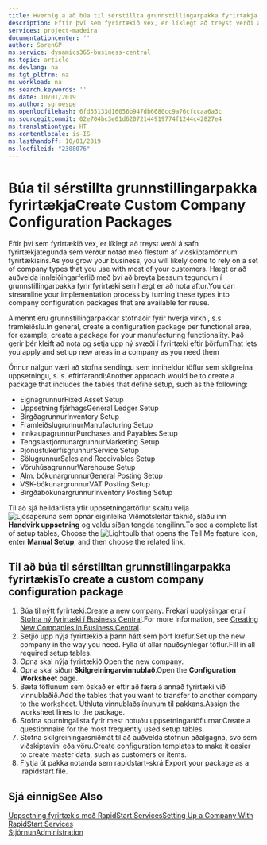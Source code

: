 ```yaml
---
title: Hvernig á að búa til sérstillta grunnstillingarpakka fyrirtækja | Microsoft Docs
description: Eftir því sem fyrirtækið vex, er líklegt að treyst verði á safn fyrirtækjategunda sem verður notað með flestum af viðskiptamönnum fyrirtækisins. Hægt er að auðvelda innleiðingarferlið með því að breyta þessum tegundum í grunnstillingarpakka fyrir fyrirtæki sem hægt er að nota aftur.
services: project-madeira
documentationcenter: ''
author: SorenGP
ms.service: dynamics365-business-central
ms.topic: article
ms.devlang: na
ms.tgt_pltfrm: na
ms.workload: na
ms.search.keywords: ''
ms.date: 10/01/2019
ms.author: sgroespe
ms.openlocfilehash: 6fd35133d16056b947db6680cc9a76cfccaa6a3c
ms.sourcegitcommit: 02e704bc3e01d62072144919774f1244c42827e4
ms.translationtype: HT
ms.contentlocale: is-IS
ms.lasthandoff: 10/01/2019
ms.locfileid: "2308076"
---
```

# <a name="create-custom-company-configuration-packages"></a><span data-ttu-id="21e3e-104">Búa til sérstillta grunnstillingarpakka fyrirtækja</span><span class="sxs-lookup"><span data-stu-id="21e3e-104">Create Custom Company Configuration Packages</span></span>
<span data-ttu-id="21e3e-105">Eftir því sem fyrirtækið vex, er líklegt að treyst verði á safn fyrirtækjategunda sem verður notað með flestum af viðskiptamönnum fyrirtækisins.</span><span class="sxs-lookup"><span data-stu-id="21e3e-105">As you grow your business, you will likely come to rely on a set of company types that you use with most of your customers.</span></span> <span data-ttu-id="21e3e-106">Hægt er að auðvelda innleiðingarferlið með því að breyta þessum tegundum í grunnstillingarpakka fyrir fyrirtæki sem hægt er að nota aftur.</span><span class="sxs-lookup"><span data-stu-id="21e3e-106">You can streamline your implementation process by turning these types into company configuration packages that are available for reuse.</span></span>  

<span data-ttu-id="21e3e-107">Almennt eru grunnstillingarpakkar stofnaðir fyrir hverja virkni, s.s. framleiðslu.</span><span class="sxs-lookup"><span data-stu-id="21e3e-107">In general, create a configuration package per functional area, for example, create a package for your manufacturing functionality.</span></span> <span data-ttu-id="21e3e-108">Það gerir þér kleift að nota og setja upp ný svæði í fyrirtæki eftir þörfum</span><span class="sxs-lookup"><span data-stu-id="21e3e-108">That lets you apply and set up new areas in a company as you need them</span></span>  

<span data-ttu-id="21e3e-109">Önnur nálgun væri að stofna sendingu sem inniheldur töflur sem skilgreina uppsetningu, s. s. eftirfarandi:</span><span class="sxs-lookup"><span data-stu-id="21e3e-109">Another approach would be to create a package that includes the tables that define setup, such as the following:</span></span>  

-   <span data-ttu-id="21e3e-110">Eignagrunnur</span><span class="sxs-lookup"><span data-stu-id="21e3e-110">Fixed Asset Setup</span></span>  
-   <span data-ttu-id="21e3e-111">Uppsetning fjárhags</span><span class="sxs-lookup"><span data-stu-id="21e3e-111">General Ledger Setup</span></span>  
-   <span data-ttu-id="21e3e-112">Birgðagrunnur</span><span class="sxs-lookup"><span data-stu-id="21e3e-112">Inventory Setup</span></span>  
-   <span data-ttu-id="21e3e-113">Framleiðslugrunnur</span><span class="sxs-lookup"><span data-stu-id="21e3e-113">Manufacturing Setup</span></span>  
-   <span data-ttu-id="21e3e-114">Innkaupagrunnur</span><span class="sxs-lookup"><span data-stu-id="21e3e-114">Purchases and Payables Setup</span></span>  
-   <span data-ttu-id="21e3e-115">Tengslastjórnunargrunnur</span><span class="sxs-lookup"><span data-stu-id="21e3e-115">Marketing Setup</span></span>  
-   <span data-ttu-id="21e3e-116">Þjónustukerfisgrunnur</span><span class="sxs-lookup"><span data-stu-id="21e3e-116">Service Setup</span></span>  
-   <span data-ttu-id="21e3e-117">Sölugrunnur</span><span class="sxs-lookup"><span data-stu-id="21e3e-117">Sales and Receivables Setup</span></span>  
-   <span data-ttu-id="21e3e-118">Vöruhúsagrunnur</span><span class="sxs-lookup"><span data-stu-id="21e3e-118">Warehouse Setup</span></span>  
-   <span data-ttu-id="21e3e-119">Alm. bókunargrunnur</span><span class="sxs-lookup"><span data-stu-id="21e3e-119">General Posting Setup</span></span>  
-   <span data-ttu-id="21e3e-120">VSK-bókunargrunnur</span><span class="sxs-lookup"><span data-stu-id="21e3e-120">VAT Posting Setup</span></span>  
-   <span data-ttu-id="21e3e-121">Birgðabókunargrunnur</span><span class="sxs-lookup"><span data-stu-id="21e3e-121">Inventory Posting Setup</span></span>  

<span data-ttu-id="21e3e-122">Til að sjá heildarlista yfir uppsetningartöflur skaltu velja ![Ljósaperuna sem opnar eiginleika Viðmótsleitar](media/ui-search/search_small.png "Segðu mér hvað þú vilt gera") táknið, sláðu inn **Handvirk uppsetning** og veldu síðan tengda tengilinn.</span><span class="sxs-lookup"><span data-stu-id="21e3e-122">To see a complete list of setup tables, Choose the ![Lightbulb that opens the Tell Me feature](media/ui-search/search_small.png "Tell me what you want to do") icon, enter **Manual Setup**, and then choose the related link.</span></span>  

## <a name="to-create-a-custom-company-configuration-package"></a><span data-ttu-id="21e3e-123">Til að búa til sérstilltan grunnstillingarpakka fyrirtækis</span><span class="sxs-lookup"><span data-stu-id="21e3e-123">To create a custom company configuration package</span></span>  
1.  <span data-ttu-id="21e3e-124">Búa til nýtt fyrirtæki.</span><span class="sxs-lookup"><span data-stu-id="21e3e-124">Create a new company.</span></span> <span data-ttu-id="21e3e-125">Frekari upplýsingar eru í [Stofna ný fyrirtæki í Business Central](about-new-company.md).</span><span class="sxs-lookup"><span data-stu-id="21e3e-125">For more information, see [Creating New Companies in Business Central](about-new-company.md).</span></span>  
3.  <span data-ttu-id="21e3e-126">Setjið upp nýja fyrirtækið á þann hátt sem þörf krefur.</span><span class="sxs-lookup"><span data-stu-id="21e3e-126">Set up the new company in the way you need.</span></span> <span data-ttu-id="21e3e-127">Fylla út allar nauðsynlegar töflur.</span><span class="sxs-lookup"><span data-stu-id="21e3e-127">Fill in all required setup tables.</span></span>  
4.  <span data-ttu-id="21e3e-128">Opna skal nýja fyrirtækið.</span><span class="sxs-lookup"><span data-stu-id="21e3e-128">Open the new company.</span></span>
5. <span data-ttu-id="21e3e-129">Opna skal síðun **Skilgreiningarvinnublað**.</span><span class="sxs-lookup"><span data-stu-id="21e3e-129">Open the **Configuration Worksheet** page.</span></span>  
6.  <span data-ttu-id="21e3e-130">Bæta töflunum sem óskað er eftir að færa á annað fyrirtæki við vinnublaðið.</span><span class="sxs-lookup"><span data-stu-id="21e3e-130">Add the tables that you want to transfer to another company to the worksheet.</span></span> <span data-ttu-id="21e3e-131">Úthluta vinnublaðslínunum til pakkans.</span><span class="sxs-lookup"><span data-stu-id="21e3e-131">Assign the worksheet lines to the package.</span></span>  
7.  <span data-ttu-id="21e3e-132">Stofna spurningalista fyrir mest notuðu uppsetningartöflurnar.</span><span class="sxs-lookup"><span data-stu-id="21e3e-132">Create a questionnaire for the most frequently used setup tables.</span></span>  
8.  <span data-ttu-id="21e3e-133">Stofna skilgreiningarsniðmát til að auðvelda stofnun aðalgagna, svo sem viðskiptavini eða vöru.</span><span class="sxs-lookup"><span data-stu-id="21e3e-133">Create configuration templates to make it easier to create master data, such as customers or items.</span></span>  
9.  <span data-ttu-id="21e3e-134">Flytja út pakka notanda sem rapidstart-skrá.</span><span class="sxs-lookup"><span data-stu-id="21e3e-134">Export your package as a .rapidstart file.</span></span>  

## <a name="see-also"></a><span data-ttu-id="21e3e-135">Sjá einnig</span><span class="sxs-lookup"><span data-stu-id="21e3e-135">See Also</span></span>  
[<span data-ttu-id="21e3e-136">Uppsetning fyrirtækis með RapidStart Services</span><span class="sxs-lookup"><span data-stu-id="21e3e-136">Setting Up a Company With RapidStart Services</span></span>](admin-set-up-a-company-with-rapidstart.md)  
[<span data-ttu-id="21e3e-137">Stjórnun</span><span class="sxs-lookup"><span data-stu-id="21e3e-137">Administration</span></span>](admin-setup-and-administration.md)
